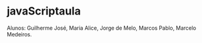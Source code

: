 # javaScriptaula

Alunos: Guilherme José, Maria Alice, Jorge de Melo, Marcos Pablo, Marcelo Medeiros.
